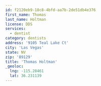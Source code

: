```yaml
---
id: f2120eb9-18c8-4bfd-aa7b-2de51db4e376
first_name: Thomas
last_name: Holtman
license: DDS
services:
  - dentist
category: dentists
address: '9105 Teal Lake Ct'
city: 'Las Vegas'
state: NV
zip: '89129'
title: 'Thomas Holtman'
_geoloc:
  lng: -115.28461
  lat: 36.231139
---
```

